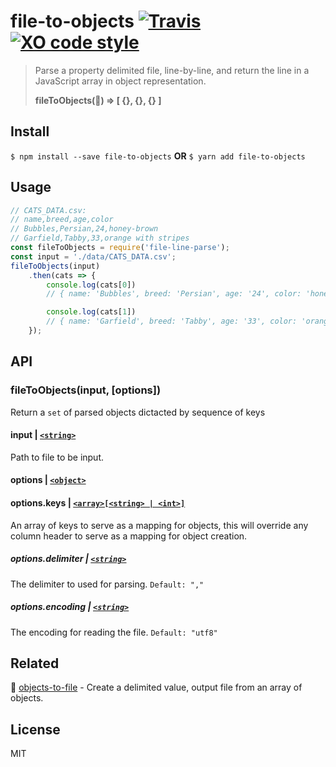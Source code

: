 # file-to-objects [![Travis](https://img.shields.io/travis/brh55/file-to-objects.svg?style=flat-square)](https://travis-ci.org/brh55/file-to-objects) [![XO code style](https://img.shields.io/badge/code_style-XO-5ed9c7.svg?style=flat-square)](https://github.com/sindresorhus/xo)

> Parse a property delimited file, line-by-line, and return the line in a JavaScript array in object representation.
> 
> **fileToObjects(📄) => [ {}, {}, {} ]**

## Install

`$ npm install --save file-to-objects` **OR** `$ yarn add file-to-objects`

## Usage
```javascript
// CATS_DATA.csv:
// name,breed,age,color
// Bubbles,Persian,24,honey-brown
// Garfield,Tabby,33,orange with stripes
const fileToObjects = require('file-line-parse');
const input = './data/CATS_DATA.csv';
fileToObjects(input)
    .then(cats => {
        console.log(cats[0])
        // { name: 'Bubbles', breed: 'Persian', age: '24', color: 'honey-brown' }

        console.log(cats[1])
        // { name: 'Garfield', breed: 'Tabby', age: '33', color: 'orange with stripes' }
    });
```

## API
### fileToObjects(input, [options])
Return a `set` of parsed objects dictacted by sequence of keys

#### input | [`<string>`](https://developer.mozilla.org/en-US/docs/Web/JavaScript/Data_structures#String_type)
Path to file to be input.

#### options | [`<object>`](https://developer.mozilla.org/en-US/docs/Web/JavaScript/Data_structures#Normal_objects_and_functions)

#### options.keys | [`<array>[<string> | <int>]`](https://developer.mozilla.org/en-US/docs/Web/JavaScript/Data_structures#Indexed_collections_Arrays_and_typed_Arrays)
An array of keys to serve as a mapping for objects, this will override any column header to serve as a mapping for object creation.

##### options.delimiter | [`<string>`](https://developer.mozilla.org/en-US/docs/Web/JavaScript/Data_structures#String_type)
The delimiter to used for parsing. `Default: ","`

##### options.encoding | [`<string>`](https://developer.mozilla.org/en-US/docs/Web/JavaScript/Data_structures#String_type)
The encoding for reading the file. `Default: "utf8"`

## Related
:arrows_counterclockwise: [objects-to-file](https://github.com/brh55/objects-to-file) - Create a delimited value, output file from an array of objects.

## License
MIT

